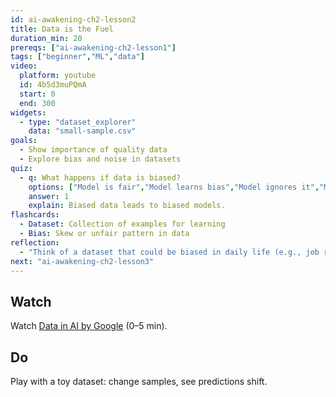 ```yaml
---
id: ai-awakening-ch2-lesson2
title: Data is the Fuel
duration_min: 20
prereqs: ["ai-awakening-ch2-lesson1"]
tags: ["beginner","ML","data"]
video:
  platform: youtube
  id: 4b5d3muPQmA
  start: 0
  end: 300
widgets:
  - type: "dataset_explorer"
    data: "small-sample.csv"
goals:
  - Show importance of quality data
  - Explore bias and noise in datasets
quiz:
  - q: What happens if data is biased?
    options: ["Model is fair","Model learns bias","Model ignores it","Model self-corrects"]
    answer: 1
    explain: Biased data leads to biased models.
flashcards:
  - Dataset: Collection of examples for learning
  - Bias: Skew or unfair pattern in data
reflection:
  - "Think of a dataset that could be biased in daily life (e.g., job resumes, medical data)."
next: "ai-awakening-ch2-lesson3"
---
```


## Watch
Watch [Data in AI by Google](https://www.youtube.com/watch?v=4b5d3muPQmA) (0–5 min).

## Do
Play with a toy dataset: change samples, see predictions shift.
